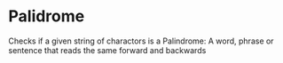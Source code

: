# Palidrome
Checks if a given string of charactors is a Palindrome: A word, phrase or sentence that reads the same forward and backwards
